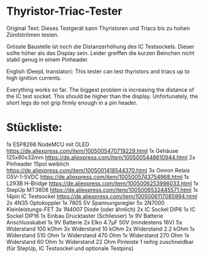 # Thyristor-Triac-Tester

Original Text:
Dieses Testgerät kann Thyristoren und Triacs bis zu hohen Zündströmen testen.

Grösste Baustelle ist noch die Distanzerhöhung des IC Testsockels. Dieser sollte höher als das Display sein.
Leider greiffen die kurzen Beinchen nicht stabil genug in einem Pinheader.

English (DeepL translator):
This tester can test thyristors and triacs up to high ignition currents.

Everything works so far.
The biggest problem is increasing the distance of the IC test socket. This should be higher than the display.
Unfortunately, the short legs do not grip firmly enough in a pin header.


Stückliste:
===========

1x  ESP8266 NodeMCU mit OLED        https://de.aliexpress.com/item/1005005470719229.html
1x  Gehäuse 125x80x32mm             https://de.aliexpress.com/item/1005005448610944.html
2x  Pinheader 15pol weiblich        https://de.aliexpress.com/item/1005001418544370.html
3x  Omron Relais G5V-1-5VDC         https://de.aliexpress.com/item/1005005743754968.html
1x  L293B H-Bridge                  https://de.aliexpress.com/item/1005006253986033.html
1x  StepUp MT3608                   https://de.aliexpress.com/item/1005006532445571.html
1x  14pin IC Testsockel             https://de.aliexpress.com/item/1005006117085994.html
2x  4N35 Optokoppler
1x  7805 5V Spannungsregler
5x  2N7000 Kleinleistungs-FET
3x  1N4007 Diode (oder ähnlich)
2x  IC Sockel DIP6
1x  IC Sockel DIP16
1x  Einbau Drucktaster (Schliesser)
1x  9V Batterie Anschlusskabel
1x  9V Batterie
2x  Elko 4.7µF 50V (mindestens 16V)
5x  Widerstand 100 kOhm
3x  Widerstand 10 kOhm
2x  Widerstand 2.2 kOhm
1x  Widerstand 510 Ohm
1x  Widerstand 470 Ohm
1x  Widerstand 270 Ohm
1x  Widerstand 60 Ohm
1x  Widerstand 22 Ohm
Pinleiste 1 reihig zuschneidbar (für StepUp, IC Testsockel und optionale Testpins)
